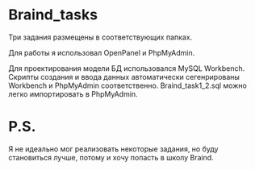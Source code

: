 # Braind_tasks

Три задания размещены в соответствующих папках. 

Для работы я использовал OpenPanel и PhpMyAdmin.

Для проектирования модели БД использовался MySQL Workbench. Скрипты создания и ввода данных автоматически сегенрированы Workbench и PhpMyAdmin соответственно.
Braind_task1_2.sql можно легко импортировать в PhpMyAdmin.

# P.S.
Я не идеально мог реализовать некоторые задания, но буду становиться лучше, потому и хочу попасть в школу Braind.
